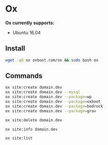 # Ox
**Ox currently supports:**
- Ubuntu 16.04
## Install
```bash
wget -qO ox oxboot.com/ox && sudo bash ox
```
## Commands
```bash
ox site:create domain.dev
ox site:create domain.dev --mysql
ox site:create domain.dev --package=wp
ox site:create domain.dev --package=oxboot
ox site:create domain.dev --package=bedrock
ox site:create domain.dev --package=grav
```
```bash
ox site:delete domain.dev
```
```bash
ox site:info domain.dev
```
```bash
ox site:list
```
